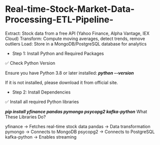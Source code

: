 # Real-time-Stock-Market-Data-Processing-ETL-Pipeline-
Extract: Stock data from a free API (Yahoo Finance, Alpha Vantage, IEX Cloud) Transform: Compute moving averages, detect trends, remove outliers Load: Store in a MongoDB/PostgreSQL database for analytics




+ Step 1: Install Python and Required Packages
  
✅ Check Python Version


Ensure you have Python 3.8 or later installed:
*****python --version*****

If it is not installed, please download it from official site.

+ Step 2: Install Dependencies
  
✅ Install all required Python libraries


*****pip install yfinance pandas pymongo psycopg2 kafka-python*****
What These Libraries Do?

yfinance → Fetches real-time stock data
pandas → Data transformation
pymongo → Connects to MongoDB
psycopg2 → Connects to PostgreSQL
kafka-python → Enables streaming 
